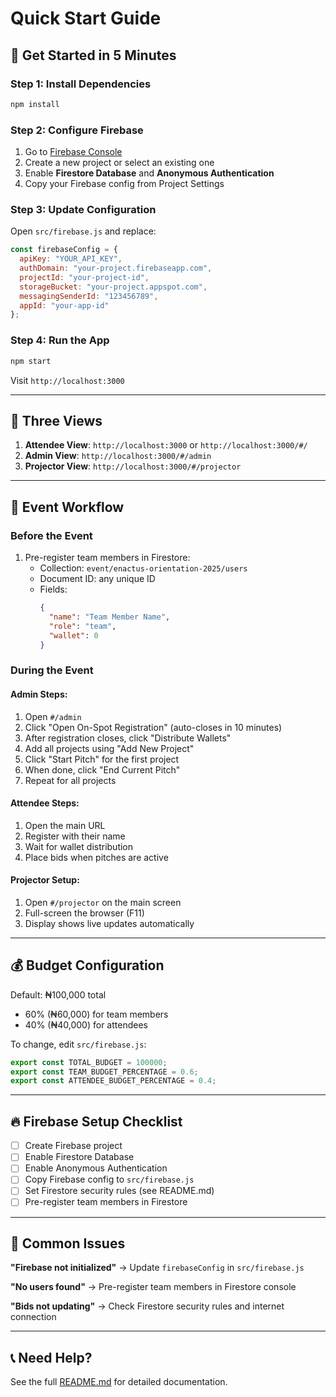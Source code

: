 # Quick Start Guide

## 🚀 Get Started in 5 Minutes

### Step 1: Install Dependencies

```bash
npm install
```

### Step 2: Configure Firebase

1. Go to [Firebase Console](https://console.firebase.google.com/)
2. Create a new project or select an existing one
3. Enable **Firestore Database** and **Anonymous Authentication**
4. Copy your Firebase config from Project Settings

### Step 3: Update Configuration

Open `src/firebase.js` and replace:

```javascript
const firebaseConfig = {
  apiKey: "YOUR_API_KEY",
  authDomain: "your-project.firebaseapp.com",
  projectId: "your-project-id",
  storageBucket: "your-project.appspot.com",
  messagingSenderId: "123456789",
  appId: "your-app-id"
};
```

### Step 4: Run the App

```bash
npm start
```

Visit `http://localhost:3000`

---

## 📱 Three Views

1. **Attendee View**: `http://localhost:3000` or `http://localhost:3000/#/`
2. **Admin View**: `http://localhost:3000/#/admin`
3. **Projector View**: `http://localhost:3000/#/projector`

---

## 🎯 Event Workflow

### Before the Event
1. Pre-register team members in Firestore:
   - Collection: `event/enactus-orientation-2025/users`
   - Document ID: any unique ID
   - Fields:
     ```json
     {
       "name": "Team Member Name",
       "role": "team",
       "wallet": 0
     }
     ```

### During the Event

#### Admin Steps:
1. Open `#/admin`
2. Click "Open On-Spot Registration" (auto-closes in 10 minutes)
3. After registration closes, click "Distribute Wallets"
4. Add all projects using "Add New Project"
5. Click "Start Pitch" for the first project
6. When done, click "End Current Pitch"
7. Repeat for all projects

#### Attendee Steps:
1. Open the main URL
2. Register with their name
3. Wait for wallet distribution
4. Place bids when pitches are active

#### Projector Setup:
1. Open `#/projector` on the main screen
2. Full-screen the browser (F11)
3. Display shows live updates automatically

---

## 💰 Budget Configuration

Default: ₦100,000 total
- 60% (₦60,000) for team members
- 40% (₦40,000) for attendees

To change, edit `src/firebase.js`:
```javascript
export const TOTAL_BUDGET = 100000;
export const TEAM_BUDGET_PERCENTAGE = 0.6;
export const ATTENDEE_BUDGET_PERCENTAGE = 0.4;
```

---

## 🔥 Firebase Setup Checklist

- [ ] Create Firebase project
- [ ] Enable Firestore Database
- [ ] Enable Anonymous Authentication
- [ ] Copy Firebase config to `src/firebase.js`
- [ ] Set Firestore security rules (see README.md)
- [ ] Pre-register team members in Firestore

---

## 🐛 Common Issues

**"Firebase not initialized"**
→ Update `firebaseConfig` in `src/firebase.js`

**"No users found"**
→ Pre-register team members in Firestore console

**"Bids not updating"**
→ Check Firestore security rules and internet connection

---

## 📞 Need Help?

See the full [README.md](./README.md) for detailed documentation.
